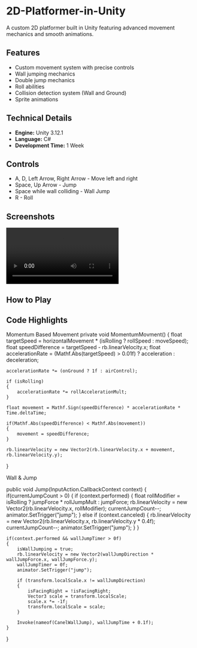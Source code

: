 # 2D-Platformer-in-Unity

A custom 2D platformer built in Unity featuring advanced movement mechanics and smooth animations.

## Features
- Custom movement system with precise controls
- Wall jumping mechanics
- Double jump mechanics
- Roll abilities  
- Collision detection system (Wall and Ground)
- Sprite animations


## Technical Details
- **Engine:** Unity 3.12.1
- **Language:** C#
- **Development Time:** 1 Week

## Controls
- A, D, Left Arrow, Right Arrow - Move left and right
- Space, Up Arrow - Jump
- Space while wall colliding - Wall Jump
- R - Roll

## Screenshots
![Gameplay Demo](2D_Platformer_Gameplay.mp4)
## How to Play

## Code Highlights
Momentum Based Movement
private void MomentumMovment()
{
    float targetSpeed = horizontalMovement * (isRolling ? rollSpeed : moveSpeed);
    float speedDifference = targetSpeed - rb.linearVelocity.x;
    float accelerationRate = (Mathf.Abs(targetSpeed) > 0.01f) ? acceleration : deceleration;

    accelerationRate *= (onGround ? 1f : airControl);

    if (isRolling)
    {
        accelerationRate *= rollAccelerationMult;
    }

    float movement = Mathf.Sign(speedDifference) * accelerationRate * Time.deltaTime;

    if(Mathf.Abs(speedDifference) < Mathf.Abs(movement))
    {
        movement = speedDifference;
    }

    rb.linearVelocity = new Vector2(rb.linearVelocity.x + movement, rb.linearVelocity.y);
}

Wall & Jump

public void Jump(InputAction.CallbackContext context)
{
    if(currentJumpCount > 0)
    {
        if (context.performed)
        {
            float rollModifier = isRolling ? jumpForce * rollJumpMult : jumpForce;
            rb.linearVelocity = new Vector2(rb.linearVelocity.x, rollModifier);
            currentJumpCount--;
            animator.SetTrigger("jump");
        }
        else if (context.canceled)
        {
            rb.linearVelocity = new Vector2(rb.linearVelocity.x, rb.linearVelocity.y * 0.4f);
            currentJumpCount--;
            animator.SetTrigger("jump");
        }
    }
    
    if(context.performed && wallJumpTimer > 0f)
    {
        isWallJumping = true;
        rb.linearVelocity = new Vector2(wallJumpDirection * wallJumpForce.x, wallJumpForce.y);
        wallJumpTimer = 0f;
        animator.SetTrigger("jump");

        if (transform.localScale.x != wallJumpDirection)
        {
            isFacingRight = !isFacingRight;
            Vector3 scale = transform.localScale;
            scale.x *= -1f;
            transform.localScale = scale;
        }

        Invoke(nameof(CanelWallJump), wallJumpTime + 0.1f);
    }
}
